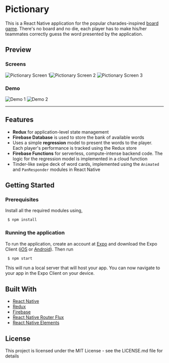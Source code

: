 ﻿# Pictionary

This is a React Native application for the popular charades-inspired [board game](https://en.wikipedia.org/wiki/Pictionary).  There's no board and no die, each player has to make his/her teammates correctly guess the word presented by the application.

## Preview

### Screens
![Pictionary Screen 1](https://imgur.com/XdMIskY.png "Screen 1")![Pictionary Screen 2](https://imgur.com/YILW0mC.png "Screen 2")
![Pictionary Screen 3](https://imgur.com/PRTyA6m.png "Screen 3")

### Demo
![Demo 1](https://imgur.com/1LsSixG.gif "Demo 1")
![Demo 2](https://i.imgur.com/XTmIq1R.gif "Demo 2")

___

## Features
- **Redux** for application-level state management
- **Firebase Database** is used to store the bank of available words
- Uses a simple **regression** model to present the words to the player. Each player's performance is tracked using the Redux store
- **Firebase Functions** for serverless, compute-intense backend code. The logic for the regression model is implemented in a cloud function
- Tinder-like swipe deck of word cards, implemented using the `Animated` and `PanResponder` modules in React Native

## Getting Started
### Prerequisites
Install all the required modules using,
```bash
 $ npm install
```
### Running the application
To run the application, create an account at [Expo](https://expo.io/signup) and download the Expo Client ([iOS](https://itunes.apple.com/us/app/expo-client/id982107779?mt=8) or [Android](https://play.google.com/store/apps/details?id=host.exp.exponent)). Then run
```bash
 $ npm start
```
This will run a local server that will host your app. You can now navigate to your app in the Expo Client on your device.

## Built With
- [React Native](https://facebook.github.io/react-native/)
- [Redux](https://redux.js.org/)
- [Firebase](https://firebase.google.com/)
- [React Native Router Flux](https://github.com/aksonov/react-native-router-flux)
- [React Native Elements](https://react-native-training.github.io/react-native-elements/)

## License
This project is licensed under the MIT License - see the LICENSE.md file for details

